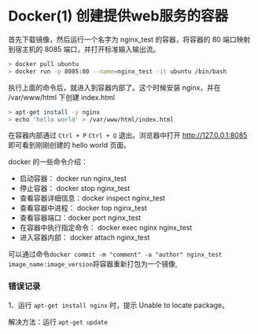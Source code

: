 <!-- {title_en:'Docker run nginx in docker', comment:true, modify:'2018-12-20', tags:['docker', 'container', '容器'], summary:''} -->

# Docker(1) 创建提供web服务的容器

首先下载镜像，然后运行一个名字为 nginx_test 的容器，将容器的 80 端口映射到宿主机的 8085 端口，并打开标准输入输出流。

```bash
> docker pull ubuntu
> docker run -p 8085:80 --name=nginx_test -it ubuntu /bin/bash
```

执行上面的命令后，就进入到容器内部了。这个时候安装 nginx，并在 /var/www/html 下创建 index.html

``` bash
> apt-get install -y nginx
> echo 'hello world' > /var/www/html/index.html
```

在容器内部通过 `Ctrl + P` `Ctrl + Q` 退出。浏览器中打开 http://127.0.0.1:8085 即可看到刚刚创建的 hello world 页面。

docker 的一些命令介绍：

* 启动容器： docker run nginx_test
* 停止容器： docker stop nginx_test 
* 查看容器详细信息：docker inspect nginx_test
* 查看容器中进程： docker top nginx_test 
* 查看容器端口：docker port nginx_test
* 在容器中执行指定命令： docker exec nginx nginx_test
* 进入容器内部： docker attach nginx_test

可以通过命令`docker commit -m "comment" -a "author" nginx_test image_name:image_version`将容器重新打包为一个镜像,

### 错误记录

1、运行 `apt-get install nginx` 时，提示 Unable to locate package。

解决方法：运行 `apt-get update`


